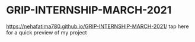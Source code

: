 # GRIP-INTERNSHIP-MARCH-2021
https://nehafatima780.github.io/GRIP-INTERNSHIP-MARCH-2021/ tap here for a quick preview of my project
